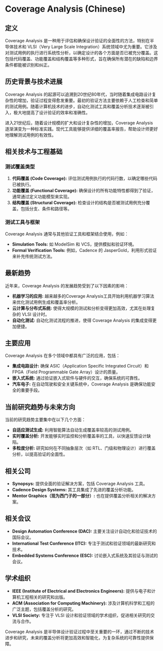 # Coverage Analysis (Chinese)

## 定义

Coverage Analysis 是一种用于评估和确保设计验证的全面性的方法，特别在半导体技术和 VLSI（Very Large Scale Integration）系统领域中尤为重要。它涉及对测试用例的执行进行系统性分析，以确定设计的各个方面是否已被充分覆盖。这包括代码覆盖、功能覆盖和结构覆盖等多种形式，旨在确保所有潜在的缺陷和边界条件都能被识别和纠正。

## 历史背景与技术进展

Coverage Analysis 的起源可以追溯到20世纪80年代，当时随着集成电路设计复杂性的增加，验证过程变得愈发重要。最初的验证方法主要依赖于人工检查和简单的测试用例。随着计算机技术的进步，自动化测试工具和覆盖分析技术逐渐被引入，极大地提高了设计验证的效率和准确性。

进入21世纪后，随着设计规模的扩大和设计复杂性的增加，Coverage Analysis 逐渐演变为一种标准实践。现代工具能够提供详细的覆盖率报告，帮助设计师更好地理解测试用例的有效性。

## 相关技术与工程基础

### 测试覆盖类型

1. **代码覆盖 (Code Coverage):** 评估测试用例执行的代码行数，以确定哪些代码已被执行。
2. **功能覆盖 (Functional Coverage):** 确保设计的所有功能特性都得到了验证，通常通过定义功能模型来实现。
3. **结构覆盖 (Structural Coverage):** 检查设计的结构是否被测试用例充分覆盖，包括分支、条件和路径等。

### 测试工具与框架

Coverage Analysis 通常与其他验证工具和框架结合使用，例如：

- **Simulation Tools:** 如 ModelSim 和 VCS，提供模拟和验证环境。
- **Formal Verification Tools:** 例如，Cadence 的 JasperGold，利用形式验证来补充传统测试方法。

## 最新趋势

近年来，Coverage Analysis 的发展趋势受到了以下因素的影响：

- **机器学习的应用:** 越来越多的Coverage Analysis工具开始利用机器学习算法来优化测试用例生成和覆盖率分析。
- **云计算与分布式系统:** 使得大规模的测试和分析变得更加高效，尤其在处理复杂的 VLSI 设计时。
- **自动化测试:** 自动化测试流程的推进，使得 Coverage Analysis 的集成变得更加便捷。

## 主要应用

Coverage Analysis 在多个领域中都具有广泛的应用，包括：

- **集成电路设计:** 确保 ASIC（Application Specific Integrated Circuit）和 FPGA（Field Programmable Gate Array）设计的质量。
- **嵌入式系统:** 通过验证嵌入式软件与硬件的交互，确保系统的可靠性。
- **汽车电子:** 在自动驾驶和安全关键系统中，Coverage Analysis 是确保功能安全的重要手段。

## 当前研究趋势与未来方向

当前的研究趋势主要集中在以下几个方面：

- **自适应测试生成:** 利用智能算法自动生成覆盖率较高的测试用例。
- **实时覆盖分析:** 开发能够实时监控和分析覆盖率的工具，以快速反馈设计缺陷。
- **多粒度分析:** 研究如何在不同抽象层次（如 RTL、门级和物理设计）进行覆盖分析，以提高验证的全面性。

## 相关公司

- **Synopsys:** 提供全面的验证解决方案，包括 Coverage Analysis 工具。
- **Cadence Design Systems:** 其工具集成了先进的覆盖分析功能。
- **Mentor Graphics（现为西门子的一部分）:** 也在提供覆盖分析相关的解决方案。

## 相关会议

- **Design Automation Conference (DAC):** 主要关注设计自动化和验证技术的国际会议。
- **International Test Conference (ITC):** 专注于测试和验证领域的最新研究和技术。
- **Embedded Systems Conference (ESC):** 讨论嵌入式系统及其验证与测试的会议。

## 学术组织

- **IEEE (Institute of Electrical and Electronics Engineers):** 提供与电子和计算机工程相关的研究和出版。
- **ACM (Association for Computing Machinery):** 涉及计算机科学和工程的广泛主题，包括覆盖分析的研究。
- **VLSI Society:** 专注于 VLSI 设计和验证领域的学术组织，促进相关研究的交流与合作。

Coverage Analysis 是半导体设计验证过程中至关重要的一环，通过不断的技术进步和研究，未来的覆盖分析将更加高效和智能化，为复杂系统的可靠性提供保障。